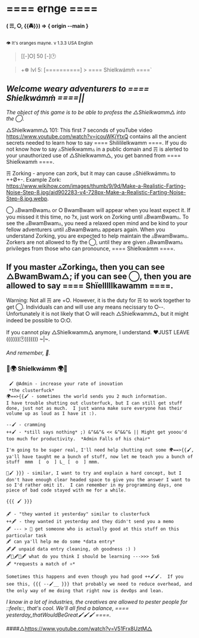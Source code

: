 # ==== ernge ====
#### ( ☴, ⭘, {{:oncoming_police_car:}}) => { origin --main }
<sub>👁 It's oranges mayne.</sub>
<sub>v 1.3.3 USA English</sub>
 
> [[-]⭘] 50 [-]🕑

> +☸ lvl 5: [==========] > ==== Shielkwámḿ ====`
 
## *Welcome weary adventurers to ==== Shielkwámḿ ====||*
 
*The object of this game is to be able to profess the △Shìelkwamm△ into the ◯.*
 
△Shìelkwamm△ 101: This first 7 seconds of youTube video https://www.youtube.com/watch?v=jcouWKjYtxQ contains all the ancient secrets needed to learn how to say ==== Shilililelkwamm ====.  If you do not know how to say ▵Shielḱwamm▵ in a public domain and ☴ is alerted to your unauthorized use of △Shielkwamm△, you get banned from ==== Shielḱwamḿ ====.  
 
☴ Zorking - anyone can zork, but it may can cause ▵Shiélkwámm▵ to ++Ø+-.
Example Zork: https://www.wikihow.com/images/thumb/9/9d/Make-a-Realistic-Farting-Noise-Step-8.jpg/aid902283-v4-728px-Make-a-Realistic-Farting-Noise-Step-8.jpg.webp.  
 
◯ ▵BwamBwam▵ or ⭘ BwamBwam will appear when you least expect it.  If you missed it this time, no ?x, just work on Zorking until ▵BwamBwam▵. To see the ▵BwamBwam▵, you need a relaxed open mind and be kind to your fellow adventurers until ▵BwamBwam▵ appears again.  When you understand Zorking, you are expected to help maintain the ▵BwamBwam▵.  Zorkers are not allowed to fly the ◯, until they are given ▵BwamBwam▵ privileges from those who can pronounce, ==== Shielkwámm ====.
 
## If you master ▵Zorking▵, then you can see △BwamBwam△; if you can see ◯, then you are allowed to say ==== Shïelllllkawamm ====.
 
Warning: Not all ☴ are +⭘.  However, it is the duty for ☴ to work together to get ◯.  Individuals can and will use any means necissary to ⭘--.  Unfortunately it is not likely that ⭘ will reach △Shielḱwamm△, but it might indeed be possible to ⭘:⭘.
 
If you cannot play △Shìelkwamm△ anymore, I understand. ❤JUST LEAVE (((((((🕑))))))) ~|~.
 
*And remember, 🦕.*
 
### 🍕🌍 Shíelkwámm 🌍🍕

```
 🖌 @Admin - increase your rate of inovation
 *the clusterfuck*
🌍==>{{🖌 - sometimes the world sends you 2 much information.
I have trouble shutting out clusterfuck, but I can still get stuff done, just not as much.  I just wanna make sure everyone has their volume up as loud as I have it :).
 ```
 
 ```
--🖌 - cramming
++🖌 - *still says nothing* ;) &^&&^& << &^&&^& || Might get yooou'd too much for productivity.  *Admin Falls of his chair*
 ```
 
 ```
I'm going to be super real, I'll need help shutting out some 🌍==>{{🖌, ya'll have taught me a bunch of stuff, now let me teach you a bunch of stuff  mmm  [  o  ] L_ [  o  ] mmm.  
 
🍕🖌 }}} - similar, I want to try and explain a hard concept, but I don't have enough clear headed space to give you the answer I want to so I'd rather omit it.  I can remember in my programming days, one piece of bad code stayed with me for a while.
 
{{{ 🖌 }}}
 
🖋 - "they wanted it yesterday" similar to clusterfuck
++🖋 - they wanted it yesterday and they didn't send you a memo
🖋 --- > 🍕 get someone who is actually good at this stuff on this particular task
🖋 can ya'll help me do some *data entry*
🖋🖋 unpaid data entry cleaning, oh goodness :) )
🖋🍕🖋🍕🖋 what do you think I should be learning --->>> 5x6
🖋 *requests a match of ⚛*
 
Sometimes this happens and even though you had good ++🖌🖌.  If you see this, {{{ --🖌__ }}} that probably we need to reduce overhead, and the only way of me doing that right now is devOps and lean.
```

*I know in a lot of industries, the creatives are allowed to pester people for ::feels::, that's cool.  We'll all find a balance, ==== yesterday_thatWouldBeGreat🖌🖌🖌 ====.*
 
####△https://www.youtube.com/watch?v=V51Frx8UztM△
